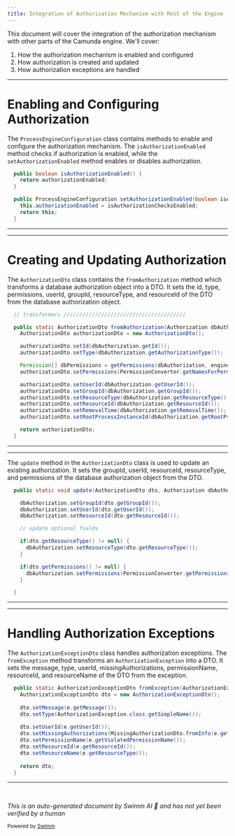 ```yaml
---
title: Integration of Authorization Mechanism with Rest of the Engine
---
```

This document will cover the integration of the authorization mechanism with other parts of the Camunda engine. We'll cover:

1. How the authorization mechanism is enabled and configured
2. How authorization is created and updated
3. How authorization exceptions are handled

<SwmSnippet path="/engine/src/main/java/org/camunda/bpm/engine/ProcessEngineConfiguration.java" line="820">

---

# Enabling and Configuring Authorization

The `ProcessEngineConfiguration` class contains methods to enable and configure the authorization mechanism. The `isAuthorizationEnabled` method checks if authorization is enabled, while the `setAuthorizationEnabled` method enables or disables authorization.

```java
  public boolean isAuthorizationEnabled() {
    return authorizationEnabled;
  }

  public ProcessEngineConfiguration setAuthorizationEnabled(boolean isAuthorizationChecksEnabled) {
    this.authorizationEnabled = isAuthorizationChecksEnabled;
    return this;
  }
```

---

</SwmSnippet>

<SwmSnippet path="/engine-rest/engine-rest/src/main/java/org/camunda/bpm/engine/rest/dto/authorization/AuthorizationDto.java" line="45">

---

# Creating and Updating Authorization

The `AuthorizationDto` class contains the `fromAuthorization` method which transforms a database authorization object into a DTO. It sets the id, type, permissions, userId, groupId, resourceType, and resourceId of the DTO from the database authorization object.

```java
  // transformers ///////////////////////////////////////

  public static AuthorizationDto fromAuthorization(Authorization dbAuthorization, ProcessEngineConfiguration engineConfiguration) {
    AuthorizationDto authorizationDto = new AuthorizationDto();

    authorizationDto.setId(dbAuthorization.getId());
    authorizationDto.setType(dbAuthorization.getAuthorizationType());

    Permission[] dbPermissions = getPermissions(dbAuthorization, engineConfiguration);
    authorizationDto.setPermissions(PermissionConverter.getNamesForPermissions(dbAuthorization, dbPermissions));

    authorizationDto.setUserId(dbAuthorization.getUserId());
    authorizationDto.setGroupId(dbAuthorization.getGroupId());
    authorizationDto.setResourceType(dbAuthorization.getResourceType());
    authorizationDto.setResourceId(dbAuthorization.getResourceId());
    authorizationDto.setRemovalTime(dbAuthorization.getRemovalTime());
    authorizationDto.setRootProcessInstanceId(dbAuthorization.getRootProcessInstanceId());

    return authorizationDto;
  }
```

---

</SwmSnippet>

<SwmSnippet path="/engine-rest/engine-rest/src/main/java/org/camunda/bpm/engine/rest/dto/authorization/AuthorizationDto.java" line="66">

---

The `update` method in the `AuthorizationDto` class is used to update an existing authorization. It sets the groupId, userId, resourceId, resourceType, and permissions of the database authorization object from the DTO.

```java
  public static void update(AuthorizationDto dto, Authorization dbAuthorization, ProcessEngineConfiguration engineConfiguration) {

    dbAuthorization.setGroupId(dto.getGroupId());
    dbAuthorization.setUserId(dto.getUserId());
    dbAuthorization.setResourceId(dto.getResourceId());

    // update optional fields

    if(dto.getResourceType() != null) {
      dbAuthorization.setResourceType(dto.getResourceType());
    }

    if(dto.getPermissions() != null) {
      dbAuthorization.setPermissions(PermissionConverter.getPermissionsForNames(dto.getPermissions(), dto.getResourceType(), engineConfiguration));
    }

  }
```

---

</SwmSnippet>

<SwmSnippet path="/engine-rest/engine-rest/src/main/java/org/camunda/bpm/engine/rest/dto/AuthorizationExceptionDto.java" line="43">

---

# Handling Authorization Exceptions

The `AuthorizationExceptionDto` class handles authorization exceptions. The `fromException` method transforms an `AuthorizationException` into a DTO. It sets the message, type, userId, missingAuthorizations, permissionName, resourceId, and resourceName of the DTO from the exception.

```java
  public static AuthorizationExceptionDto fromException(AuthorizationException e) {
    AuthorizationExceptionDto dto = new AuthorizationExceptionDto();
    
    dto.setMessage(e.getMessage());
    dto.setType(AuthorizationException.class.getSimpleName());
    
    dto.setUserId(e.getUserId());
    dto.setMissingAuthorizations(MissingAuthorizationDto.fromInfo(e.getMissingAuthorizations()));
    dto.setPermissionName(e.getViolatedPermissionName());
    dto.setResourceId(e.getResourceId());
    dto.setResourceName(e.getResourceType());
    
    return dto;
  }
```

---

</SwmSnippet>

&nbsp;

*This is an auto-generated document by Swimm AI 🌊 and has not yet been verified by a human*

<SwmMeta version="3.0.0" repo-id="Z2l0aHViJTNBJTNBQ2l0aS1jYW11bmRhJTNBJTNBZ2lsYWRuYXZvdA==" repo-name="Citi-camunda" doc-type="follow-up"><sup>Powered by [Swimm](/)</sup></SwmMeta>
